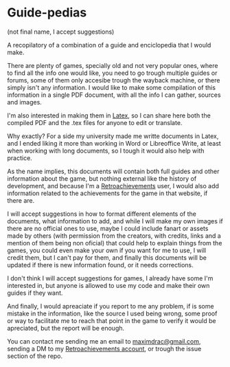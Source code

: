 # Guide-pedias
(not final name, I accept suggestions)

A recopilatory of a combination of a guide and enciclopedia that I would make.

There are plenty of games, specially old and not very popular ones, where to find all the info one would like, you need to go trough multiple guides or forums, some of them only accesibe trough the wayback machine, or there simply isn't any information. I would like to make some compilation of this information in a single PDF document, with all the info I can gather, sources and images.

I'm also interested in making them in [Latex](https://en.wikipedia.org/wiki/LaTeX), so I can share here both the compiled PDF and the .tex files for anyone to edit or translate.

Why exactly? For a side my university made me writte documents in Latex, and I ended liking it more than working in Word or Libreoffice Write, at least when working with long documents, so I tough it would also help with practice.

As the name implies, this documents will contain both full guides and other information about the game, but nothing external like the history of development, and because I'm a [Retroachievements](https://retroachievements.org) user, I would also add information related to the achievements for the game in that website, if there are.

I will accept suggestions in how to format different elements of the documents, what information to add, and while I will make my own images if there are no official ones to use, maybe I could include fanart or assets made by others (with permission from the creators, with credits, links and a mention of them being non oficial) that could help to explain things from the games, you could even make your own if you want for me to use, I will credit them, but I can't pay for them, and finally this documents will be updated if there is new information found, or it needs corrections.

I don't think I will accept suggestions for games, I already have some I'm interested in, but anyone is allowed to use my code and make their own guides if they want.

And finally, I would apreaciate if you report to me any problem, if is some mistake in the information, like the source I used being wrong, some proof or way to facilitate me to reach that point in the game to verify it would be apreciated, but the report will be enough.

You can contact me sending me an email to maximdrac@gmail.com, sending a DM to my [Retroachievements account](https://retroachievements.org/user/Maximdraco), or trough the issue section of the repo.

